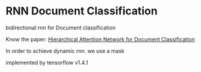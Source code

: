 # RNN Document Classification
bidirectional rnn for Document classification

Know the paper: [Hierarchical Attention Network for Document Classification](https://www.researchgate.net/publication/305334401_Hierarchical_Attention_Networks_for_Document_Classification)

In order to achieve dynamic rnn. we use a mask

implemented by tensorflow v1.4.1

